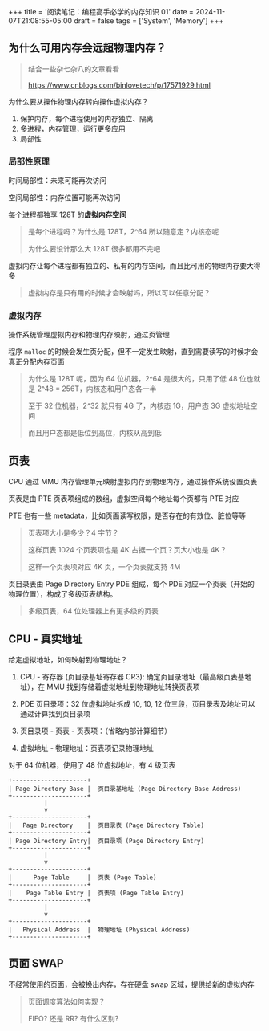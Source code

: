 +++
title = '阅读笔记：编程高手必学的内存知识 01'
date = 2024-11-07T21:08:55-05:00
draft = false
tags = ['System', 'Memory']
+++

## 为什么可用内存会远超物理内存？

> 结合一些杂七杂八的文章看看
>
> https://www.cnblogs.com/binlovetech/p/17571929.html

为什么要从操作物理内存转向操作虚拟内存？

1. 保护内存，每个进程使用的内存独立、隔离
2. 多进程，内存管理，运行更多应用
3. 局部性

### 局部性原理

时间局部性：未来可能再次访问

空间局部性：内存位置可能再次访问

每个进程都独享 128T 的**虚拟内存空间**

> 是每个进程吗？为什么是 128T，2^64 所以随意定？内核态呢
>
> 为什么要设计那么大 128T 很多都用不完吧

虚拟内存让每个进程都有独立的、私有的内存空间，而且比可用的物理内存要大得多

> 虚拟内存是只有用的时候才会映射吗，所以可以任意分配？

### 虚拟内存

操作系统管理虚拟内存和物理内存映射，通过页管理

程序 `malloc` 的时候会发生页分配，但不一定发生映射，直到需要读写的时候才会真正分配内存页面

> 为什么是 128T 呢，因为 64 位机器，2^64 是很大的，只用了低 48 位也就是 2^48 = 256T，内核态和用户态各一半
>
> 至于 32 位机器，2^32 就只有 4G 了，内核态 1G，用户态 3G 虚拟地址空间
>
> 而且用户态都是低位到高位，内核从高到低

## 页表

CPU 通过 MMU 内存管理单元映射虚拟内存到物理内存，通过操作系统设置页表

页表是由 PTE 页表项组成的数组，虚拟空间每个地址每个页都有 PTE 对应

PTE 也有一些 metadata，比如页面读写权限，是否存在的有效位、脏位等等

> 页表项大小是多少？4 字节？
>
> 这样页表 1024 个页表项也是 4K 占据一个页？页大小也是 4K？
>
> 这样一个页表项对应 4K 页，一个页表就支持 4M

页目录表由 Page Directory Entry PDE 组成，每个 PDE 对应一个页表（开始的物理位置），构成了多级页表结构。

> 多级页表，64 位处理器上有更多级的页表

## CPU - 真实地址

给定虚拟地址，如何映射到物理地址？

1. CPU - 寄存器 (页目录基址寄存器 CR3): 确定页目录地址（最高级页表基地址），在 MMU 找到存储着虚拟地址到物理地址转换页表项

2. PDE 页目录项：32 位虚拟地址拆成 10, 10, 12 位三段，页目录表及地址可以通过计算找到页目录项

3. 页目录项 - 页表 - 页表项：（省略内部计算细节）

4. 虚拟地址 - 物理地址：页表项记录物理地址

对于 64 位机器，使用了 48 位虚拟地址，有 4 级页表

```
+---------------------+
| Page Directory Base |  页目录基地址 (Page Directory Base Address)
+---------------------+
          |
          v
+---------------------+
|   Page Directory    |  页目录表 (Page Directory Table)
+---------------------+
| Page Directory Entry|  页目录项 (Page Directory Entry)
+---------------------+
          |
          v
+---------------------+
|      Page Table     |  页表 (Page Table)
+---------------------+
|    Page Table Entry |  页表项 (Page Table Entry)
+---------------------+
          |
          v
+---------------------+
|   Physical Address  |  物理地址 (Physical Address)
+---------------------+
```

## 页面 SWAP

不经常使用的页面，会被换出内存，存在硬盘 swap 区域，提供给新的虚拟内存

> 页面调度算法如何实现？
>
> FIFO? 还是 RR? 有什么区别?
